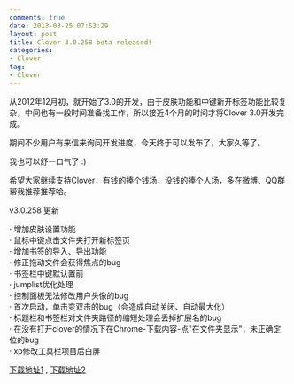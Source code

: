 ```yaml
---
comments: true
date: 2013-03-25 07:53:29
layout: post
title: Clover 3.0.258 beta released!
categories:
- Clover 
tag:
- Clover
---
```


从2012年12月初，就开始了3.0的开发，由于皮肤功能和中键新开标签功能比较复杂，中间也有一段时间准备找工作，所以接近4个月的时间才将Clover 3.0开发完成。

期间不少用户有来信来询问开发进度，今天终于可以发布了，大家久等了。

我也可以舒一口气了 :)

希望大家继续支持Clover，有钱的捧个钱场，没钱的捧个人场，多在微博、QQ群帮我推荐推荐哈。

v3.0.258 更新

·   增加皮肤设置功能<br/>
·   鼠标中键点击文件夹打开新标签页<br/>
·   增加书签的导入、导出功能<br/>
·   修正拖动文件会获得焦点的bug<br/>
·   书签栏中键默认置前<br/>
·   jumplist优化处理<br/>
·   控制面板无法修改用户头像的bug<br/>
·   首次启动，单击变双击的bug（会造成自动关闭、自动最大化）<br/>
·   标题栏和书签栏对文件夹路径的缩短处理会丢掉扩展名的bug<br/>
·   在没有打开clover的情况下在Chrome-下载内容-点"在文件夹显示"，未正确定位的bug<br/>
·   xp修改工具栏项目后白屏<br/>

<p><a href="http://ejie.me/download">下载地址1</a> ,  <a href="http://ejie.me/uploads/Clover_Setup_3.0.258.zip">下载地址2</a></p>
                    
